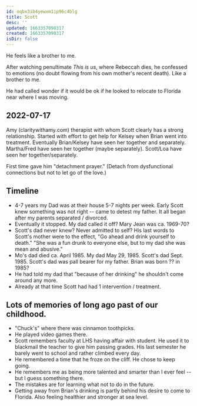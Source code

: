 ```yaml
---
id: oqbx3ib4yewxm1ip96c4blg
title: Scott
desc: ''
updated: 1663357090317
created: 1663357090317
isDir: false
---
```

He feels like a brother to me.

After watching penultimate *This is us*, where Rebeccah dies, he confessed to emotions (no doubt flowing from his own mother's recent death). Like a brother to me.

He had called wonder if it would be ok if he looked to relocate to Florida near where I was moving.

## 2022-07-17
Amy (claritywithamy.com) therapist with whom Scott clearly has a strong relationship. Started with effort to get help for Kelsey when Brian went into treatment. Eventually Brian/Kelsey have seen her together and separately. Martha/Fred have seen her together (maybe separately). Scott/Loa have seen her together/separately.

First time gave him "detachment prayer." (Detach from dysfunctional connections but not to let go of the love.)

## Timeline
- 4-7 years my Dad was at their house 5-7 nights per week. Early Scott knew something was not right -- came to detest my father. It all began after my parents separated / divorced.
- Eventually it stopped. My dad called it off? Mary Jean was ca. 1969-70?
- Scott's dad never knew? Never admitted to self? His last words to Scott's mother were to the effect, "Go ahead and drink yourself to death." "She was a fun drunk to everyone else, but to my dad she was mean and abusive."
- Mo's dad died ca. April 1985. My dad May 29, 1985. Scott's dad Sept. 1985. Scott's dad was pall bearer for my father. Brian was born ?? in 1985?
- He had told my dad that "because of her drinking" he shouldn't come around any more.
- Already at that time Scott had had 1 intervention / treatment.
## Lots of memories of long ago past of our childhood.
- "Chuck's" where there was cinnamon toothpicks.
- He played video games there.
- Scott remembers faculty at LHS having affair with student. He used it to blackmail the teacher to give him passing grades. His last semester he barely went to school and rather climbed every day.
- He remembered a time that he froze on the cliff. He chose to keep going. 
- He remembers me as being more talented and smarter than I ever feel -- but I guess something there.
- The mistakes are for learning what not to do in the future.
- Getting away from Brian's drinking is partly behind his desire to come to Florida. Also feeling healthier and stronger at sea level.